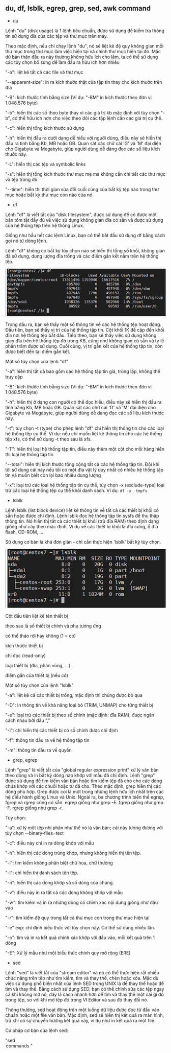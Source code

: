 ## du, df, lsblk, egrep, grep, sed, awk command

- du

Lệnh "du" (disk usage) là 1 lệnh tiêu chuẩn, được sử dụng để kiểm tra thông tin sử dụng đĩa của các tệp và thư mục trên máy.

Theo mặc định, nếu chỉ chạy lệnh "du", nó sẽ liệt kê đệ quy không gian mỗi thư mục trong thư mục làm việc hiện tại và chính thư mục hiện tại đó. Mặc dù bản thân đầu ra này thường không hữu ích cho lắm, ta có thể sử dụng các tùy chọn bổ sung để làm đầu ra hữu ích hơn nhiều

"-a": liệt kê tất cả các file và thư mục

"--apparent-size": in ra kích thước thật của tập tin thay cho kích thước trên đĩa

"-B": kích thước tính bằng size (Ví dụ: "-BM" in kích thước theo đơn vị 1.048.576 byte)

"-b": hiển thị các số theo byte thay vì các giá trị kb mặc định với tùy chọn "-b", có thể hữu ích hơn cho việc theo dõi các tập lệnh cần các giá trị cụ thể.

"-c": hiển thị tổng kích thước sử dụng

"-h": hiển thị đầu ra dưới dạng dễ hiểu với người dùng, điều này sẽ hiển thị đầu ra tính bằng Kb, MB hoặc GB. Quan sát các chữ cái 'G' và 'M' đại diện cho Gigabyte và Megabyte, giúp người dùng dễ dàng đọc các số liệu kích thước này.

"-L": hiển thị các tệp và symbolic links

"-s": hiển thị tổng kích thước thư mục mẹ mà không cần chi tiết các thư mục và tệp trong đó

"--time": hiển thị thời gian sửa đổi cuối cùng của bất kỳ tệp nào trong thư mục hoặc bất kỳ thư mục con nào của nó

- df

Lệnh "df" là viết tắt của "disk filesystem", được sử dụng để có được một bản tóm tắt đầy đủ về việc sử dụng không gian đĩa có sẵn và được sử dụng của hệ thống tệp trên hệ thống Linux.

Giống như hầu hết các lệnh Linux, bạn có thể bắt đầu sử dụng df bằng cách gọi nó từ dòng lệnh.

Lệnh "df" không có bất kỳ tùy chọn nào sẽ hiển thị tổng số khối, không gian đã sử dụng, dung lượng đĩa trống và các điểm gắn kết nằm trên hệ thống tệp.

<img src="img/27.png">

Trong đầu ra, bạn sẽ thấy một số thông tin về các hệ thống tệp hoạt động. Đầu tiên, bạn sẽ thấy vị trí của hệ thống tập tin. Cột khối 1K đề cập đến khối đĩa nơi hệ thống tệp bắt đầu. Tiếp theo, bạn sẽ thấy việc sử dụng không gian đĩa trên hệ thống tệp đó trong KB, cũng như không gian có sẵn và tỷ lệ phần trăm được sử dụng. Cuối cùng, vị trí gắn kết của hệ thống tập tin, còn được biết đến tại điểm gắn kết.

Một số tùy chọn của lệnh "df"

"-a": hiển thị tất cả bao gồm các hệ thống tập tin giả, trùng lặp, không thể truy cập

"-B": kích thước tính bằng size (Ví dụ: "-BM" in kích thước theo đơn vị 1.048.576 byte)

"-h": hiển thị ở dạng con người có thể đọc hiểu, điều này sẽ hiển thị đầu ra tính bằng Kb, MB hoặc GB. Quan sát các chữ cái 'G' và 'M' đại diện cho Gigabyte và Megabyte, giúp người dùng dễ dàng đọc các số liệu kích thước này.

"-t": tùy chọn -t (type) cho phép lệnh "df" chỉ hiển thị thông tin cho các loại hệ thống tệp cụ thể. Ví dụ: nếu chỉ muốn liệt kê thông tin cho các hệ thống tệp xfs, có thể sử dụng -t theo sau là xfs.

"-T": hiển thị loại hệ thống tập tin, điều này thêm một cột cho mỗi hàng hiển thị loại hệ thống tập tin

"--total": hiển thị kích thước tổng cộng tất cả các hệ thống tập tin. Đôi khi tôi sử dụng cái này nếu tôi có một đĩa vật lý duy nhất có nhiều hệ thống tập tin và muốn biết còn lại bao nhiêu dung lượng

"-x": loại trừ các loại hệ thống tập tin cụ thể, tùy chọn -x (exclude-type) loại trừ các loại hệ thống tệp cụ thể khỏi danh sách. Ví dụ: `df -x  tmpfs`

- lsblk

Lệnh lsblk (list block device)  liệt kê thông tin về tất cả các thiết bị khối có sẵn hoặc được chỉ định. Lệnh lsblk đọc hệ thống tập tin sysfs để thu thập thông tin. Nó hiển thị tất cả các thiết bị khối (trừ đĩa RAM) theo định dạng giống như cây theo mặc định. Ví dụ về các thiết bị khối là đĩa cứng, ổ đĩa flash, CD-ROM, ...

Sử dụng cơ bản là khá đơn giản - chỉ cần thực hiện 'lsblk' bất kỳ tùy chọn.

<img src="img/33.png">

Cột đầu tiên liệt kê tên thiết bị

theo sau là số thiết bị chính và phụ tương ứng

có thể tháo rời hay không (1 = có)

kích thước thiết bị

chỉ đọc (read-only)

loại thiết bị (đĩa, phân vùng, ...)

điểm gắn của thiết bị (nếu có)

Một số tùy chọn của lệnh "lsblk"

"-a": liệt kê cả các thiết bị trống, mặc định thì chúng được bỏ qua

"-D": in thông tin về khả năng loại bỏ (TRIM, UNMAP) cho từng thiết bị

"-e": loại trừ các thiết bị theo số chính (mặc định: đĩa RAM), được ngăn cách nhau bởi dấu ","

"-I": chỉ hiển thị các thiết bị có số chính được chỉ định

"-f": thông tin đầu ra về hệ thống tập tin

"-m": thông tin đầu ra về quyền

- grep, egrep

Lệnh "grep" là viết tắt của "global regular expression print" xử lý văn bản theo dòng và in bất kỳ dòng nào khớp với mẫu đã chỉ định. Lệnh "grep" được sử dụng để tìm kiếm văn bản hoặc tìm kiếm tệp đã cho cho các dòng chứa khớp với các chuỗi hoặc từ đã cho. Theo mặc định, grep hiển thị các dòng phù hợp. Grep được coi là một trong những lệnh hữu ích nhất trên các hệ điều hành giống Linux và Unix. Ngoài ra, ba chương trình biến thể egrep, fgrep và rgrep cũng có sẵn. egrep giống như grep -E. fgrep giống như grep -F. rgrep giống như grep -r.

Tùy chọn:

"-a": xử lý một tệp nhị phân như thể nó là văn bản; cái này tương đương với tùy chọn --binary-files=text

"-c": điều này chỉ in ra dòng khớp với mẫu

"-h": hiển thị các dòng trùng khớp, nhưng không hiển thị tên tệp.

"-i": tìm kiếm không phân biệt chữ hoa, chữ thường

"-l": chỉ hiển thị danh sách tên tệp.

"-n": hiển thị các dòng khớp và số dòng của chúng.

"-v": điều này in ra tất cả các dòng không khớp với mẫu

"-w": tìm kiếm và in ra những dòng có chính xác nội dung giống như đầu vào

"-r": tìm kiếm đệ quy trong tất cả thư mục con trong thư mục hiện tại

"-e" exp: chỉ định biểu thức với tùy chọn này. Có thể sử dụng nhiều lần.

"-o": tìm và in ra kết quả chính xác khớp với đầu vào, mỗi kết quả trên 1 dòng

"-E": Xử lý mẫu như một biểu thức chính quy mở rộng (ERE)

- sed

Lệnh "sed" là viết tắt của "stream editor" và nó có thể thực hiện rất nhiều chức năng trên tệp như tìm kiếm, tìm và thay thế, chèn hoặc xóa. Mặc dù việc sử dụng phổ biến nhất của lệnh SED trong UNIX là để thay thế hoặc để tìm và thay thế. Bằng cách sử dụng SED, bạn có thể chỉnh sửa các tệp ngay cả khi không mở nó, đây là cách nhanh hơn để tìm và thay thế một cái gì đó trong tệp, so với khi mở tệp đó trong VI Editor và sau đó thay đổi nó.

Thông thường, sed hoạt động trên một luồng dữ liệu được đọc từ đầu vào chuẩn hoặc một file văn bản. Mặc định, sed sẽ hiển thị kết quả ra màn hình, trừ khi có sự chuyển hướng kết quả này, ví dụ như in kết quả ra một file.

Cú pháp cơ bản của lệnh sed:

"sed <option> commands <file-to-edit>"

